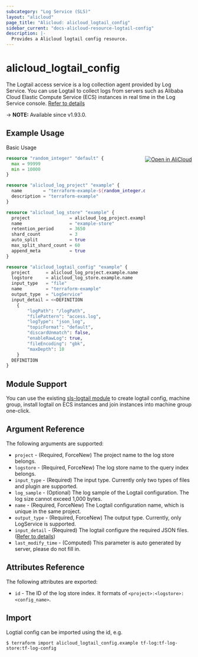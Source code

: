```yaml
---
subcategory: "Log Service (SLS)"
layout: "alicloud"
page_title: "Alicloud: alicloud_logtail_config"
sidebar_current: "docs-alicloud-resource-logtail-config"
description: |-
  Provides a Alicloud logtail config resource.
---
```


# alicloud_logtail_config

The Logtail access service is a log collection agent provided by Log Service.
You can use Logtail to collect logs from servers such as Alibaba Cloud Elastic
Compute Service (ECS) instances in real time in the Log Service console. [Refer to details](https://www.alibabacloud.com/help/doc-detail/29058.htm
)

-> **NOTE:** Available since v1.93.0.

## Example Usage
<div class="oics-button" style="float: right;margin: 0 0 -40px 0;">
  <a href="https://api.aliyun.com/api-tools/terraform?resource=alicloud_logtail_config&exampleId=c256a9d8-648f-9166-d2b9-ad6b88fb52a5ccebb39a&activeTab=example&spm=docs.r.logtail_config.0.c256a9d864" target="_blank">
    <img alt="Open in AliCloud" src="https://img.alicdn.com/imgextra/i1/O1CN01hjjqXv1uYUlY56FyX_!!6000000006049-55-tps-254-36.svg" style="max-height: 44px; margin: 32px auto; max-width: 100%;">
  </a>
</div>

Basic Usage

```terraform
resource "random_integer" "default" {
  max = 99999
  min = 10000
}

resource "alicloud_log_project" "example" {
  name        = "terraform-example-${random_integer.default.result}"
  description = "terraform-example"
}

resource "alicloud_log_store" "example" {
  project               = alicloud_log_project.example.name
  name                  = "example-store"
  retention_period      = 3650
  shard_count           = 3
  auto_split            = true
  max_split_shard_count = 60
  append_meta           = true
}

resource "alicloud_logtail_config" "example" {
  project      = alicloud_log_project.example.name
  logstore     = alicloud_log_store.example.name
  input_type   = "file"
  name         = "terraform-example"
  output_type  = "LogService"
  input_detail = <<DEFINITION
  	{
		"logPath": "/logPath",
		"filePattern": "access.log",
		"logType": "json_log",
		"topicFormat": "default",
		"discardUnmatch": false,
		"enableRawLog": true,
		"fileEncoding": "gbk",
		"maxDepth": 10
	}
  DEFINITION
}
```

## Module Support

You can use the existing [sls-logtail module](https://registry.terraform.io/modules/terraform-alicloud-modules/sls-logtail/alicloud)
to create logtail config, machine group, install logtail on ECS instances and join instances into machine group one-click.

## Argument Reference

The following arguments are supported:

* `project` - (Required, ForceNew) The project name to the log store belongs.
* `logstore` - (Required, ForceNew) The log store name to the query index belongs.
* `input_type` - (Required) The input type. Currently only two types of files and plugin are supported.
* `log_sample` - (Optional) The log sample of the Logtail configuration. The log size cannot exceed 1,000 bytes.
* `name` - (Required, ForceNew) The Logtail configuration name, which is unique in the same project.
* `output_type` - (Required, ForceNew) The output type. Currently, only LogService is supported.
* `input_detail` - (Required) The logtail configure the required JSON files. ([Refer to details](https://www.alibabacloud.com/help/doc-detail/29058.htm))
* `last_modify_time` - (Computed) This parameter is auto generated by server, please do not fill in.

## Attributes Reference

The following attributes are exported:

* `id` - The ID of the log store index. It formats of `<project>:<logstore>:<config_name>`.

## Import

Logtial config can be imported using the id, e.g.

```shell
$ terraform import alicloud_logtail_config.example tf-log:tf-log-store:tf-log-config
```
